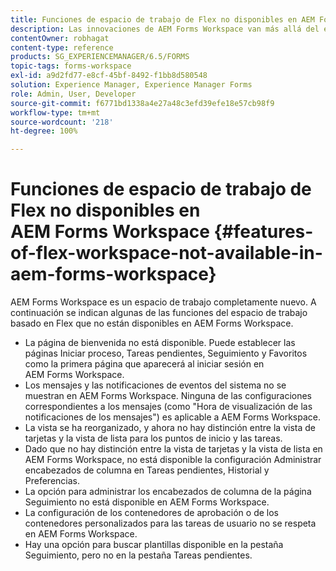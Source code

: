 ```yaml
---
title: Funciones de espacio de trabajo de Flex no disponibles en AEM Forms Workspace
description: Las innovaciones de AEM Forms Workspace van más allá del espacio de trabajo basado en Flex. Obtenga más información sobre las diferencias en funciones y capacidades.
contentOwner: robhagat
content-type: reference
products: SG_EXPERIENCEMANAGER/6.5/FORMS
topic-tags: forms-workspace
exl-id: a9d2fd77-e8cf-45bf-8492-f1bb8d580548
solution: Experience Manager, Experience Manager Forms
role: Admin, User, Developer
source-git-commit: f6771bd1338a4e27a48c3efd39efe18e57cb98f9
workflow-type: tm+mt
source-wordcount: '218'
ht-degree: 100%

---
```


# Funciones de espacio de trabajo de Flex no disponibles en AEM Forms Workspace {#features-of-flex-workspace-not-available-in-aem-forms-workspace}

AEM Forms Workspace es un espacio de trabajo completamente nuevo. A continuación se indican algunas de las funciones del espacio de trabajo basado en Flex que no están disponibles en AEM Forms Workspace.

* La página de bienvenida no está disponible. Puede establecer las páginas Iniciar proceso, Tareas pendientes, Seguimiento y Favoritos como la primera página que aparecerá al iniciar sesión en AEM Forms Workspace.
* Los mensajes y las notificaciones de eventos del sistema no se muestran en AEM Forms Workspace. Ninguna de las configuraciones correspondientes a los mensajes (como &quot;Hora de visualización de las notificaciones de los mensajes&quot;) es aplicable a AEM Forms Workspace.
* La vista se ha reorganizado, y ahora no hay distinción entre la vista de tarjetas y la vista de lista para los puntos de inicio y las tareas.
* Dado que no hay distinción entre la vista de tarjetas y la vista de lista en AEM Forms Workspace, no está disponible la configuración Administrar encabezados de columna en Tareas pendientes, Historial y Preferencias.
* La opción para administrar los encabezados de columna de la página Seguimiento no está disponible en AEM Forms Workspace.
* La configuración de los contenedores de aprobación o de los contenedores personalizados para las tareas de usuario no se respeta en AEM Forms Workspace.
* Hay una opción para buscar plantillas disponible en la pestaña Seguimiento, pero no en la pestaña Tareas pendientes.

